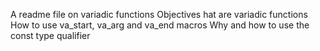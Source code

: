 A readme file on variadic functions
Objectives
hat are variadic functions
How to use va_start, va_arg and va_end macros
Why and how to use the const type qualifier
